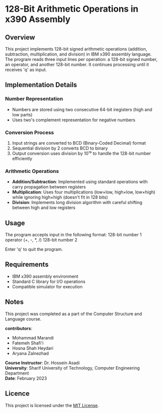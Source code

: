 # 128-Bit Arithmetic Operations in x390 Assembly

## Overview

This project implements 128-bit signed arithmetic operations (addition, subtraction, multiplication, and division) in IBM x390 assembly language. The program reads three input lines per operation: a 128-bit signed number, an operator, and another 128-bit number. It continues processing until it receives 'q' as input.

## Implementation Details

### Number Representation
- Numbers are stored using two consecutive 64-bit iregisters (high and low parts)
- Uses two's complement representation for negative numbers

### Conversion Process
1. Input strings are converted to BCD (Binary-Coded Decimal) format
2. Sequential division by 2 converts BCD to binary
3. Output conversion uses division by 10¹⁹ to handle the 128-bit number efficiently

### Arithmetic Operations
- **Addition/Subtraction**: Implemented using standard operations with carry propagation between registers
- **Multiplication**: Uses four multiplications (low×low, high×low, low×high) while ignoring high×high (doesn't fit in 128 bits)
- **Division**: Implements long division algorithm with careful shifting between high and low registers

## Usage

The program accepts input in the following format:
128-bit number 1
operator (+, -, *, /)
128-bit number 2


Enter 'q' to quit the program.

##  Requirements

- IBM x390 assembly environment
- Standard C library for I/O operations
- Compatible simulator for execution

## Notes

This project was completed as a part of the Computer Structure and Language course.


**contributors**:
- Mohammad Marandi
- Fatemeh Shafi'i
- Hosna Shah Heydari
- Aryana Zalnezhad

**Course Instructor**: Dr. Hossein Asadi  
**University**: Sharif University of Technology, Computer Engineering Department  
**Date**: February 2023

## Licence
This project is licensed under the [MIT License](https://opensource.org/licenses/MIT).


